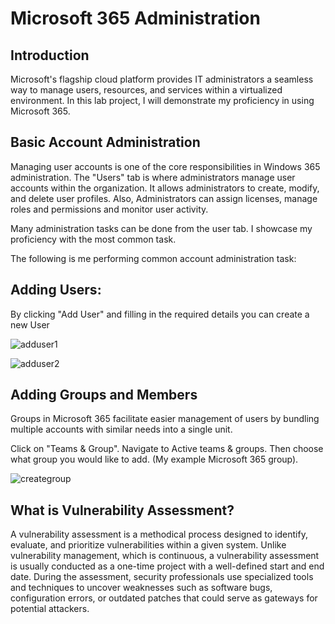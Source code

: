 # Microsoft 365 Administration


## Introduction
Microsoft's flagship cloud platform provides IT administrators a seamless way to manage users, resources, and services within a virtualized environment. In this lab project, I will demonstrate my proficiency in using Microsoft 365.


## Basic Account Administration 
Managing user accounts is one of the core responsibilities in Windows 365 administration. The "Users" tab is where administrators manage user accounts within the organization. It allows administrators to create, modify, and delete user profiles. Also, Administrators can assign licenses, manage roles and permissions and monitor user activity. 

Many administration tasks can be done from the user tab. I showcase my proficiency with the most common task.

The following is me performing common account administration task: 

  ## Adding Users: 
By clicking "Add  User" and filling in the required details you can create a new User 

![adduser1](https://github.com/user-attachments/assets/7789fc9e-2ba5-48eb-9778-dc258e0aef83)

![adduser2](https://github.com/user-attachments/assets/b0090e15-c342-45a2-a9f2-60e546cf2ed7)

  ## Adding Groups and Members 
Groups in Microsoft 365 facilitate easier management of users by bundling multiple accounts with similar needs into a single unit. 

Click on "Teams & Group". Navigate to Active teams & groups. Then choose what group you would like to add. (My example Microsoft 365 group).

![creategroup](https://github.com/user-attachments/assets/9d867495-8f00-4833-a503-6bfc9f1048b9)


  




## What is Vulnerability Assessment?
A vulnerability assessment is a methodical process designed to identify, evaluate, and prioritize vulnerabilities within a given system. Unlike vulnerability management, which is continuous, a vulnerability assessment is usually conducted as a one-time project with a well-defined start and end date. During the assessment, security professionals use specialized tools and techniques to uncover weaknesses such as software bugs, configuration errors, or outdated patches that could serve as gateways for potential attackers.
